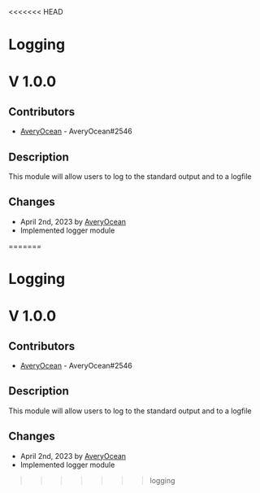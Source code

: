 <<<<<<< HEAD
<h1>Logging</h1>
<h1>V 1.0.0</h1>

<h2>Contributors</h2>
<ul>
  <li><a href="https://github.com/averyocean65">AveryOcean</a> - AveryOcean#2546</li>
</ul>

<h2>Description</h2>
<p>This module will allow users to log to the standard output and to a logfile</p>

<h2>Changes</h2>
<ul>
    <li>April 2nd, 2023 by <a href="https://github.com/averyocean65">AveryOcean</a></li>
    <li>Implemented logger module</li>
</ul>


=======
<h1>Logging</h1>
<h1>V 1.0.0</h1>

<h2>Contributors</h2>
<ul>
  <li><a href="https://github.com/averyocean65">AveryOcean</a> - AveryOcean#2546</li>
</ul>

<h2>Description</h2>
<p>This module will allow users to log to the standard output and to a logfile</p>

<h2>Changes</h2>
<ul>
    <li>April 2nd, 2023 by <a href="https://github.com/averyocean65">AveryOcean</a></li>
    <li>Implemented logger module</li>
</ul>


>>>>>>> logging
